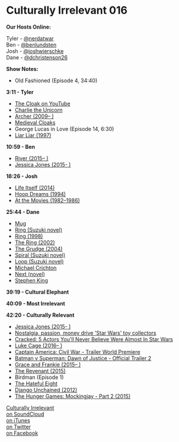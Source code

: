 # Culturally Irrelevant 016

**Our Hosts Online:**

Tyler - [@nerdatwar]  
Ben - [@benlundsten]  
Josh - [@joshwierschke]  
Dane - [@dchristenson26]  

**Show Notes:**    

 - Old Fashioned (Episode 4, 34:40)

**3:11 - Tyler**  

 - [The Cloak on YouTube](https://www.youtube.com/watch?v=JepOL9EMDqU)   
 - [Charlie the Unicorn](https://www.youtube.com/watch?v=CsGYh8AacgY)   
 - [Archer (2009– )](http://www.imdb.com/title/tt1486217/)   
 - [Medieval Cloaks](http://www.darkknightarmoury.com/c-167-medieval-capes-cloaks-robes.aspx)   
 - George Lucas in Love (Episode 14, 6:30)  
 - [Liar Liar (1997)](http://www.imdb.com/title/tt0119528/)   

**10:59 - Ben**   

 - [River (2015– )](http://www.imdb.com/title/tt4258440/)   
 - [Jessica Jones (2015- )](http://www.imdb.com/title/tt2357547/)   

**18:26 - Josh**   

 - [Life Itself (2014)](http://www.imdb.com/title/tt2382298/)   
 - [Hoop Dreams (1994)](http://www.imdb.com/title/tt0110057/)
 - [At the Movies (1982–1986)](http://www.imdb.com/title/tt0083380/)

**25:44 - Dane**   

 - [Mug](#)   
 - [Ring (Suzuki novel)](https://en.wikipedia.org/wiki/Ring_(Suzuki_novel))   
 - [Ring (1998)](http://www.imdb.com/title/tt0178868/)   
 - [The Ring (2002)](http://www.imdb.com/title/tt0298130/)   
 - [The Grudge (2004)](http://www.imdb.com/title/tt0391198/)   
 - [Spiral (Suzuki novel)](https://en.wikipedia.org/wiki/Spiral_(Suzuki_novel))   
 - [Loop (Suzuki novel)](https://en.wikipedia.org/wiki/Loop_(novel))   
 - [Michael Crichton](http://www.imdb.com/name/nm0000341/)   
 - [Next (novel)](https://en.wikipedia.org/wiki/Next_(novel))   
 - [Stephen King](http://www.imdb.com/name/nm0000175/)   

**39:19 - Cultural Elephant**   

**40:09 - Most Irrelevant**   

**42:20 - Culturally Relevant**   

 - [Jessica Jones (2015- )](http://www.imdb.com/title/tt2357547/)   
 - [Nostalgia, passion, money drive 'Star Wars' toy collectors](http://lacrossetribune.com/news/local/nostalgia-passion-money-drive-star-wars-toy-collectors/article_bb77b8e9-1a37-5ffd-8bd4-fcd04309e501.html)   
 - [Cracked: 5 Actors You'll Never Believe Were Almost In Star Wars](http://www.cracked.com/article_23356_5-insane-star-wars-movie-castings-that-almost-happened.html)   
 - [Luke Cage (2016– )](http://www.imdb.com/title/tt3322314/)   
 - [Captain America: Civil War - Trailer World Premiere](https://www.youtube.com/watch?v=uVdV-lxRPFo)   
 - [Batman v Superman: Dawn of Justice - Official Trailer 2](https://www.youtube.com/watch?v=fis-9Zqu2Ro)   
 - [Grace and Frankie (2015– )](http://www.imdb.com/title/tt3609352/)   
 - [The Revenant (2015)](http://www.imdb.com/title/tt1663202/)   
 - Birdman (Episode 1)
 - [The Hateful Eight](http://www.imdb.com/title/tt3460252/)
 - [Django Unchained (2012)](http://www.imdb.com/title/tt1853728/)
 - [The Hunger Games: Mockingjay - Part 2 (2015)](http://www.imdb.com/title/tt1951266/)


[Culturally Irrelevant](http://www.culturallyirrelevant.com/)  
[on SoundCloud](https://soundcloud.com/culturally-irrelevant)  
[on iTunes](https://itun.es/i6Lj4FQ)  
[on Twitter](https://twitter.com/cirrelevantpod)  
[on Facebook](https://www.facebook.com/culturallyirrelevant)  

[@nerdatwar]: http://twitter.com/nerdatwar  
[@benlundsten]: http://twitter.com/benlundsten  
[@joshwierschke]: http://twitter.com/joshwierschke  
[@dchristenson26]: https://twitter.com/dchristenson26  
